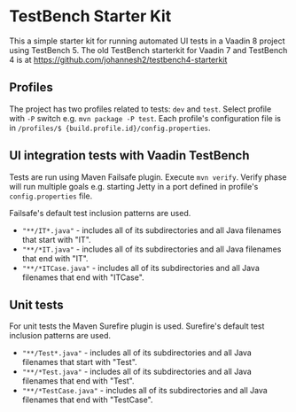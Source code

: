 # TestBench Starter Kit

This a simple starter kit for running automated UI tests in a Vaadin 8 project using TestBench 5.
The old TestBench starterkit for Vaadin 7 and TestBench 4 is at https://github.com/johannesh2/testbench4-starterkit

## Profiles 
The project has two profiles related to tests: `dev` and `test`. Select profile with `-P` switch e.g. `mvn package -P test`. Each profile's configuration file is in `/profiles/$ {build.profile.id}/config.properties`.

## UI integration tests with Vaadin TestBench
Tests are run using Maven Failsafe plugin. Execute `mvn verify`. Verify phase will run multiple goals e.g. starting Jetty in a port defined in profile's `config.properties` file.

Failsafe's default test inclusion patterns are used.
* `"**/IT*.java"` - includes all of its subdirectories and all Java filenames that start with "IT".
* `"**/*IT.java"` - includes all of its subdirectories and all Java filenames that end with "IT".
* `"**/*ITCase.java"` - includes all of its subdirectories and all Java filenames that end with "ITCase".

## Unit tests
For unit tests the Maven Surefire plugin is used. Surefire's default test inclusion patterns are used.
* `"**/Test*.java"` - includes all of its subdirectories and all Java filenames that start with "Test".
* `"**/*Test.java"` - includes all of its subdirectories and all Java filenames that end with "Test".
* `"**/*TestCase.java"` - includes all of its subdirectories and all Java filenames that end with "TestCase".
